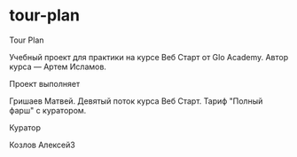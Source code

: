 # tour-plan

Tour Plan

Учебный проект для практики на курсе Веб Старт от Glo Academy. Автор курса — Артем Исламов.

Проект выполняет

Гришаев Матвей. Девятый поток курса Веб Старт. Тариф "Полный фарш" с куратором.

Куратор

Козлов Алексей3
